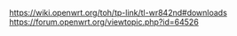 


https://wiki.openwrt.org/toh/tp-link/tl-wr842nd#downloads
https://forum.openwrt.org/viewtopic.php?id=64526
